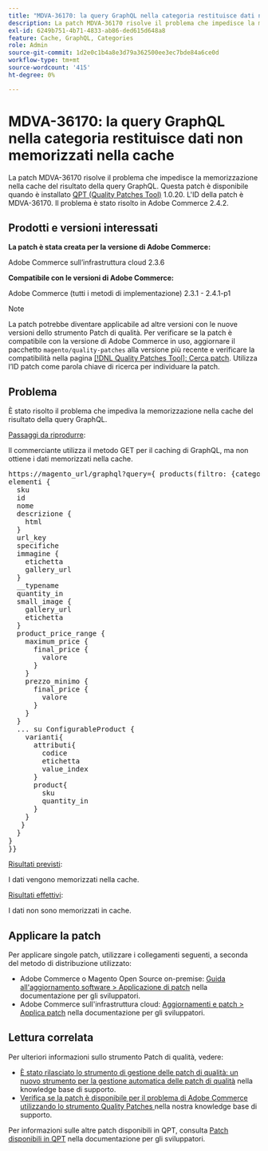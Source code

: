 ```yaml
---
title: "MDVA-36170: la query GraphQL nella categoria restituisce dati non memorizzati in cache"
description: La patch MDVA-36170 risolve il problema che impedisce la memorizzazione nella cache del risultato della query GraphQL. Questa patch è disponibile quando è installato [Quality Patches Tool (QPT)](/help/announcements/adobe-commerce-announcements/magento-quality-patches-released-new-tool-to-self-serve-quality-patches.md) 1.0.20. L'ID della patch è MDVA-36170. Il problema è stato risolto in Adobe Commerce 2.4.2.
exl-id: 6249b751-4b71-4833-ab86-ded615d648a8
feature: Cache, GraphQL, Categories
role: Admin
source-git-commit: 1d2e0c1b4a8e3d79a362500ee3ec7bde84a6ce0d
workflow-type: tm+mt
source-wordcount: '415'
ht-degree: 0%

---
```


# MDVA-36170: la query GraphQL nella categoria restituisce dati non memorizzati nella cache

La patch MDVA-36170 risolve il problema che impedisce la memorizzazione nella cache del risultato della query GraphQL. Questa patch è disponibile quando è installato [QPT (Quality Patches Tool)](/help/announcements/adobe-commerce-announcements/magento-quality-patches-released-new-tool-to-self-serve-quality-patches.md) 1.0.20. L&#39;ID della patch è MDVA-36170. Il problema è stato risolto in Adobe Commerce 2.4.2.

## Prodotti e versioni interessati

**La patch è stata creata per la versione di Adobe Commerce:**

Adobe Commerce sull’infrastruttura cloud 2.3.6

**Compatibile con le versioni di Adobe Commerce:**

Adobe Commerce (tutti i metodi di implementazione) 2.3.1 - 2.4.1-p1

>[!NOTE]
>
>La patch potrebbe diventare applicabile ad altre versioni con le nuove versioni dello strumento Patch di qualità. Per verificare se la patch è compatibile con la versione di Adobe Commerce in uso, aggiornare il pacchetto `magento/quality-patches` alla versione più recente e verificare la compatibilità nella pagina [[!DNL Quality Patches Tool]: Cerca patch](https://devdocs.magento.com/quality-patches/tool.html#patch-grid). Utilizza l’ID patch come parola chiave di ricerca per individuare la patch.

## Problema

È stato risolto il problema che impediva la memorizzazione nella cache del risultato della query GraphQL.

<u>Passaggi da riprodurre</u>:

Il commerciante utilizza il metodo GET per il caching di GraphQL, ma non ottiene i dati memorizzati nella cache.

<pre>https://magento_url/graphql?query={ products(filtro: {category_id: {eq: "2"}}, dimensioni pagina: 2000, pagina corrente: 1, ordinamento: {position: ASC}) {
elementi {
  sku
  id
  nome
  descrizione {
    html
  }
  url_key
  specifiche
  immagine {
    etichetta
    gallery_url
  }
  __typename
  quantity_in
  small_image {
    gallery_url
    etichetta
  }
  product_price_range {
    maximum_price {
      final_price {
        valore
      }
    }
    prezzo_minimo {
      final_price {
        valore
      }
    }
  }
  ... su ConfigurableProduct {
    varianti{
      attributi{
        codice
        etichetta
        value_index
      }
      product{
        sku
        quantity_in
      }
    }
   }
  }
}
}}</pre>

<u>Risultati previsti</u>:

I dati vengono memorizzati nella cache.

<u>Risultati effettivi</u>:

I dati non sono memorizzati in cache.

## Applicare la patch

Per applicare singole patch, utilizzare i collegamenti seguenti, a seconda del metodo di distribuzione utilizzato:

* Adobe Commerce o Magento Open Source on-premise: [Guida all&#39;aggiornamento software > Applicazione di patch](https://devdocs.magento.com/guides/v2.4/comp-mgr/patching/mqp.html) nella documentazione per gli sviluppatori.
* Adobe Commerce sull&#39;infrastruttura cloud: [Aggiornamenti e patch > Applica patch](https://devdocs.magento.com/cloud/project/project-patch.html) nella documentazione per gli sviluppatori.

## Lettura correlata

Per ulteriori informazioni sullo strumento Patch di qualità, vedere:

* [È stato rilasciato lo strumento di gestione delle patch di qualità: un nuovo strumento per la gestione automatica delle patch di qualità](/help/announcements/adobe-commerce-announcements/magento-quality-patches-released-new-tool-to-self-serve-quality-patches.md) nella knowledge base di supporto.
* [Verifica se la patch è disponibile per il problema di Adobe Commerce utilizzando lo strumento Quality Patches ](/help/support-tools/patches-available-in-qpt-tool/check-patch-for-magento-issue-with-magento-quality-patches.md) nella nostra knowledge base di supporto.

Per informazioni sulle altre patch disponibili in QPT, consulta [Patch disponibili in QPT](https://devdocs.magento.com/quality-patches/tool.html#patch-grid) nella documentazione per gli sviluppatori.
